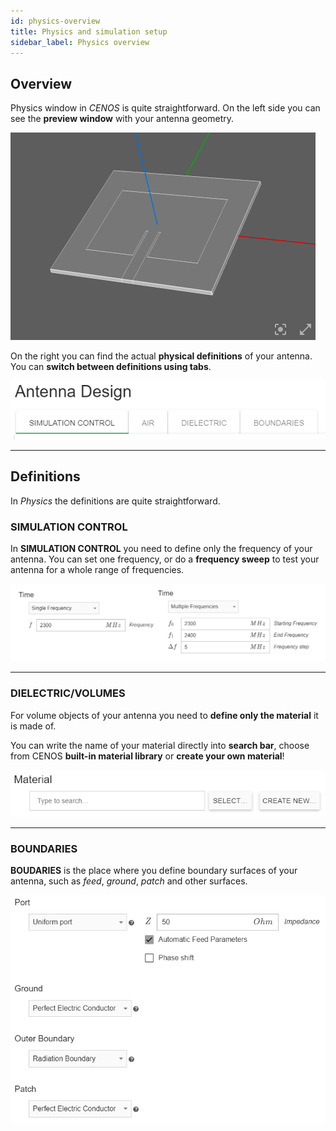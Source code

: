 ```yaml
---
id: physics-overview
title: Physics and simulation setup
sidebar_label: Physics overview
---
```


## Overview

Physics window in *CENOS* is quite straightforward. On the left side you can see the **preview window** with your antenna geometry.

<p align="center">

![Preview](assets/physics/1.png)

</p>

On the right you can find the actual **physical definitions** of your antenna. You can **switch between definitions using tabs**.

<p align="center">

![Tabs](assets/physics/2.png)

</p>

---

## Definitions

In *Physics* the definitions are quite straightforward.

### SIMULATION CONTROL

In **SIMULATION CONTROL** you need to define only the frequency of your antenna. You can set one frequency, or do a **frequency sweep** to test your antenna for a whole range of frequencies.

![assets/quickstart/Untitled13.png](assets/physics/3.png)

---

### DIELECTRIC/VOLUMES

For volume objects of your antenna you need to **define only the material** it is made of.

You can write the name of your material directly into **search bar**, choose from CENOS **built-in material library** or **create your own material**!

<p align="center">

![Material](assets/physics/4.png)

</p>

---

### BOUNDARIES

**BOUDARIES** is the place where you define boundary surfaces of your antenna, such as *feed*, *ground*, *patch* and other surfaces.

<p align="center">

![Boundaries](assets/physics/5.png)

</p>